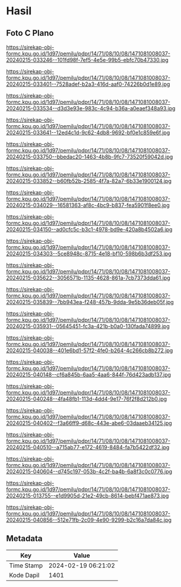 # Hasil

## Foto C Plano

https://sirekap-obj-formc.kpu.go.id/1d97/pemilu/pdpr/14/71/08/10/08/1471081008037-20240215-033246--101fd98f-7ef5-4e5e-99b5-ebfc70b47330.jpg

https://sirekap-obj-formc.kpu.go.id/1d97/pemilu/pdpr/14/71/08/10/08/1471081008037-20240215-033401--7528adef-b2a3-416d-aaf0-74226b0d1e89.jpg

https://sirekap-obj-formc.kpu.go.id/1d97/pemilu/pdpr/14/71/08/10/08/1471081008037-20240215-033534--d3d3e93e-983c-4c94-b36a-a0eaef348a93.jpg

https://sirekap-obj-formc.kpu.go.id/1d97/pemilu/pdpr/14/71/08/10/08/1471081008037-20240215-033641--12ed4c1d-9c62-4db8-9692-bf0e1c859e6f.jpg

https://sirekap-obj-formc.kpu.go.id/1d97/pemilu/pdpr/14/71/08/10/08/1471081008037-20240215-033750--bbedac20-1463-4b8b-9fc7-73520f59042d.jpg

https://sirekap-obj-formc.kpu.go.id/1d97/pemilu/pdpr/14/71/08/10/08/1471081008037-20240215-033852--b60fb52b-2585-4f7a-82a7-6b33e1900124.jpg

https://sirekap-obj-formc.kpu.go.id/1d97/pemilu/pdpr/14/71/08/10/08/1471081008037-20240215-034029--16581363-af8c-4bc9-b837-fea5901f8ee0.jpg

https://sirekap-obj-formc.kpu.go.id/1d97/pemilu/pdpr/14/71/08/10/08/1471081008037-20240215-034150--ad0cfc5c-b3c1-4978-bd9e-420a8b4502a6.jpg

https://sirekap-obj-formc.kpu.go.id/1d97/pemilu/pdpr/14/71/08/10/08/1471081008037-20240215-034303--5ce8948c-8715-4e18-bf10-598b6b3df253.jpg

https://sirekap-obj-formc.kpu.go.id/1d97/pemilu/pdpr/14/71/08/10/08/1471081008037-20240215-035622--3056571b-1135-4628-861a-7cb7373dda61.jpg

https://sirekap-obj-formc.kpu.go.id/1d97/pemilu/pdpr/14/71/08/10/08/1471081008037-20240215-035839--7bb943ea-f248-457b-9dda-9e5b36deb05f.jpg

https://sirekap-obj-formc.kpu.go.id/1d97/pemilu/pdpr/14/71/08/10/08/1471081008037-20240215-035931--05645451-fc3a-421b-b0a0-130fada74899.jpg

https://sirekap-obj-formc.kpu.go.id/1d97/pemilu/pdpr/14/71/08/10/08/1471081008037-20240215-040038--401e6bd1-57f2-4fe0-b264-4c266cb8b272.jpg

https://sirekap-obj-formc.kpu.go.id/1d97/pemilu/pdpr/14/71/08/10/08/1471081008037-20240215-040148--cf6a845b-6aa5-4aa6-844f-76d423adb137.jpg

https://sirekap-obj-formc.kpu.go.id/1d97/pemilu/pdpr/14/71/08/10/08/1471081008037-20240215-040248--4fa48fb1-113d-4dd4-9e17-76f2f8d212b0.jpg

https://sirekap-obj-formc.kpu.go.id/1d97/pemilu/pdpr/14/71/08/10/08/1471081008037-20240215-040402--f3a66ff9-d68c-443e-abe6-03daaeb34125.jpg

https://sirekap-obj-formc.kpu.go.id/1d97/pemilu/pdpr/14/71/08/10/08/1471081008037-20240215-040510--a715ab77-e172-4619-8484-fa7b5422df32.jpg

https://sirekap-obj-formc.kpu.go.id/1d97/pemilu/pdpr/14/71/08/10/08/1471081008037-20240215-040604--d745c197-053b-4c2f-ba4b-6a8f3c0c0776.jpg

https://sirekap-obj-formc.kpu.go.id/1d97/pemilu/pdpr/14/71/08/10/08/1471081008037-20240215-013755--e1d9905d-21e2-49cb-8614-bebf471ae873.jpg

https://sirekap-obj-formc.kpu.go.id/1d97/pemilu/pdpr/14/71/08/10/08/1471081008037-20240215-040856--512e71fb-2c09-4e90-9299-b2c16a7da84c.jpg


## Metadata

| Key        | Value               |
| ---------- | ------------------- |
| Time Stamp | 2024-02-19 06:21:02 |
| Kode Dapil | 1401                |



